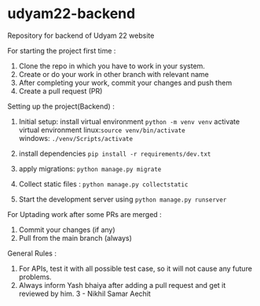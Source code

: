 # udyam22-backend
Repository for backend of Udyam 22 website 

For starting the project first time :
1. Clone the repo in which you have to work in your system.
2. Create or do your work in other branch with relevant name
3. After completing your work, commit your changes and push them
4. Create a pull request (PR)

Setting up the project(Backend) :

1. Initial setup:
install virtual environment
`python -m venv venv`
activate virtual environment
linux:`source venv/bin/activate`  
windows: `./venv/Scripts/activate`
2. install dependencies
`pip install -r requirements/dev.txt`

3. apply migrations: `python manage.py migrate`
4. Collect static files : `python manage.py collectstatic`
5. Start the development server using `python manage.py runserver`

For Uptading work after some PRs are merged :
1. Commit your changes (if any)
2. Pull from the main branch (always)

General Rules : 
1. For APIs, test it with all possible test case, so it will not cause any future problems.
2. Always inform Yash bhaiya after adding a pull request and get it reviewed by him.
3 - Nikhil Samar Aechit
